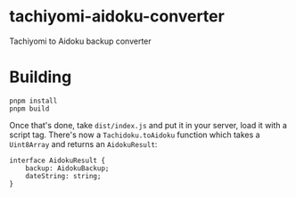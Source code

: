 # tachiyomi-aidoku-converter
Tachiyomi to Aidoku backup converter

# Building
```
pnpm install
pnpm build
```

Once that's done, take `dist/index.js` and put it in your server, load it with a script tag.
There's now a `Tachidoku.toAidoku` function which takes a `Uint8Array` and returns an `AidokuResult`:
```
interface AidokuResult {
	backup: AidokuBackup;
	dateString: string;
}
```
